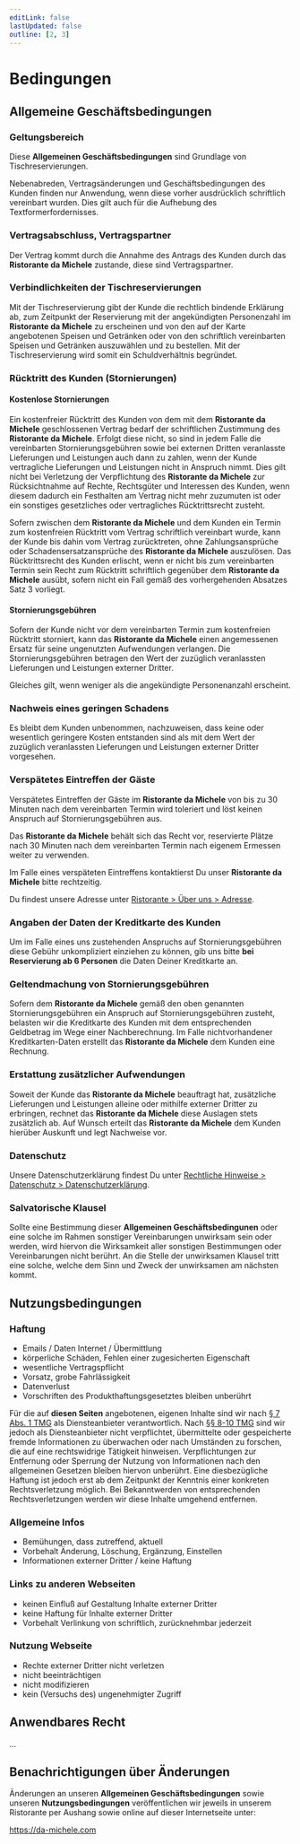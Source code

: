 ```yaml
---
editLink: false
lastUpdated: false
outline: [2, 3]
---
```


# Bedingungen

## Allgemeine Geschäftsbedingungen

### Geltungsbereich

Diese **Allgemeinen Geschäftsbedingungen** sind Grundlage von Tischreservierungen.

Nebenabreden, Vertragsänderungen und Geschäftsbedingungen des Kunden finden nur Anwendung, wenn diese vorher ausdrücklich schriftlich vereinbart wurden.
Dies gilt auch für die Aufhebung des Textformerfordernisses.

### Vertragsabschluss, Vertragspartner

Der Vertrag kommt durch die Annahme des Antrags des Kunden durch das **Ristorante da Michele** zustande, diese sind Vertragspartner.

### Verbindlichkeiten der Tischreservierungen

Mit der Tischreservierung gibt der Kunde die rechtlich bindende Erklärung ab, zum Zeitpunkt der Reservierung mit der angekündigten Personenzahl im **Ristorante da Michele** zu erscheinen und von den auf der Karte angebotenen Speisen und Getränken oder von den schriftlich vereinbarten Speisen und Getränken auszuwählen und zu bestellen.
Mit der Tischreservierung wird somit ein Schuldverhältnis begründet.

### Rücktritt des Kunden (Stornierungen)

#### Kostenlose Stornierungen

Ein kostenfreier Rücktritt des Kunden von dem mit dem **Ristorante da Michele** geschlossenen Vertrag bedarf der schriftlichen Zustimmung des **Ristorante da Michele**.
Erfolgt diese nicht, so sind in jedem Falle die vereinbarten Stornierungsgebühren sowie bei externen Dritten veranlasste Lieferungen und Leistungen auch dann zu zahlen, wenn der Kunde vertragliche Lieferungen und Leistungen nicht in Anspruch nimmt.
Dies gilt nicht bei Verletzung der Verpflichtung des **Ristorante da Michele** zur Rücksichtnahme auf Rechte, Rechtsgüter und Interessen des Kunden, wenn diesem dadurch ein Festhalten am Vertrag nicht mehr zuzumuten ist oder ein sonstiges gesetzliches oder vertragliches Rücktrittsrecht zusteht.

Sofern zwischen dem **Ristorante da Michele** und dem Kunden ein Termin zum kostenfreien Rücktritt vom Vertrag schriftlich vereinbart wurde, kann der Kunde bis dahin vom Vertrag zurücktreten, ohne Zahlungsansprüche oder Schadensersatzansprüche des **Ristorante da Michele** auszulösen.
Das Rücktrittsrecht des Kunden erlischt, wenn er nicht bis zum vereinbarten Termin sein Recht zum Rücktritt schriftlich gegenüber dem **Ristorante da Michele** ausübt, sofern nicht ein Fall gemäß des vorhergehenden Absatzes Satz 3 vorliegt.

#### Stornierungsgebühren

Sofern der Kunde nicht vor dem vereinbarten Termin zum kostenfreien Rücktritt storniert, kann das **Ristorante da Michele** einen angemessenen Ersatz für seine ungenutzten Aufwendungen verlangen.
Die Stornierungsgebühren betragen den Wert der zuzüglich veranlassten Lieferungen und Leistungen externer Dritter.

Gleiches gilt, wenn weniger als die angekündigte Personenanzahl erscheint.

### Nachweis eines geringen Schadens

Es bleibt dem Kunden unbenommen, nachzuweisen, dass keine oder wesentlich geringere Kosten entstanden sind als mit dem Wert der zuzüglich veranlassten Lieferungen und Leistungen externer Dritter vorgesehen.

### Verspätetes Eintreffen der Gäste

Verspätetes Eintreffen der Gäste im **Ristorante da Michele** von bis zu 30 Minuten nach dem vereinbarten Termin wird toleriert und löst keinen Anspruch auf Stornierungsgebühren aus.

Das **Ristorante da Michele** behält sich das Recht vor, reservierte Plätze nach 30 Minuten nach dem vereinbarten Termin nach eigenem Ermessen weiter zu verwenden.

Im Falle eines verspäteten Eintreffens kontaktierst Du unser **Ristorante da Michele** bitte rechtzeitig.

Du findest unsere Adresse unter [Ristorante > Über uns > Adresse](../../ristorante/index.md#adresse).

### Angaben der Daten der Kreditkarte des Kunden

Um im Falle eines uns zustehenden Anspruchs auf Stornierungsgebühren diese Gebühr unkompliziert einziehen zu können, gib uns bitte **bei Reservierung ab 6 Personen** die Daten Deiner Kreditkarte an.

### Geltendmachung von Stornierungsgebühren

Sofern dem **Ristorante da Michele** gemäß den oben genannten Stornierungsgebühren ein Anspruch auf Stornierungsgebühren zusteht, belasten wir die Kreditkarte des Kunden mit dem entsprechenden Geldbetrag im Wege einer Nachberechnung.
Im Falle nichtvorhandener Kreditkarten-Daten erstellt das **Ristorante da Michele** dem Kunden eine Rechnung.

### Erstattung zusätzlicher Aufwendungen

Soweit der Kunde das **Ristorante da Michele** beauftragt hat, zusätzliche Lieferungen und Leistungen alleine oder mithilfe externer Dritter zu erbringen, rechnet das **Ristorante da Michele** diese Auslagen stets zusätzlich ab.
Auf Wunsch erteilt das **Ristorante da Michele** dem Kunden hierüber Auskunft und legt Nachweise vor.

### Datenschutz

Unsere Datenschutzerklärung findest Du unter [Rechtliche Hinweise > Datenschutz > Datenschutzerklärung](../privacy/index.md#datenschutzerklärung).

### Salvatorische Klausel

Sollte eine Bestimmung dieser **Allgemeinen Geschäftsbedingunen** oder eine solche im Rahmen sonstiger Vereinbarungen unwirksam sein oder werden, wird hiervon die Wirksamkeit aller sonstigen Bestimmungen oder Vereinbarungen nicht berührt.
An die Stelle der unwirksamen Klausel tritt eine solche, welche dem Sinn und Zweck der unwirksamen am nächsten kommt.

## Nutzungsbedingungen

### Haftung

* Emails / Daten Internet / Übermittlung
* körperliche Schäden, Fehlen einer zugesicherten Eigenschaft
* wesentliche Vertragspflicht
* Vorsatz, grobe Fahrlässigkeit
* Datenverlust
* Vorschriften des Produkthaftungsgesetztes bleiben unberührt

Für die auf **diesen Seiten** angebotenen, eigenen Inhalte sind wir nach [§ 7 Abs. 1 TMG](https://www.gesetze-im-internet.de/tmg/__7.html) als Diensteanbieter verantwortlich.
Nach [§§ 8-10 TMG](https://www.gesetze-im-internet.de/tmg/) sind wir jedoch als Diensteanbieter nicht verpflichtet, übermittelte oder gespeicherte fremde Informationen zu überwachen oder nach Umständen zu forschen, die auf eine rechtswidrige Tätigkeit hinweisen.
Verpflichtungen zur Entfernung oder Sperrung der Nutzung von Informationen nach den allgemeinen Gesetzen bleiben hiervon unberührt.
Eine diesbezügliche Haftung ist jedoch erst ab dem Zeitpunkt der Kenntnis einer konkreten Rechtsverletzung möglich.
Bei Bekanntwerden von entsprechenden Rechtsverletzungen werden wir diese Inhalte umgehend entfernen.

### Allgemeine Infos

* Bemühungen, dass zutreffend, aktuell
* Vorbehalt Änderung, Löschung, Ergänzung, Einstellen
* Informationen externer Dritter / keine Haftung

### Links zu anderen Webseiten

* keinen Einfluß auf Gestaltung Inhalte externer Dritter
* keine Haftung für Inhalte externer Dritter
* Vorbehalt Verlinkung von schriftlich, zurücknehmbar jederzeit

### Nutzung Webseite

* Rechte externer Dritter nicht verletzen
* nicht beeinträchtigen
* nicht modifizieren
* kein (Versuchs des) ungenehmigter Zugriff

## Anwendbares Recht

...

## Benachrichtigungen über Änderungen

Änderungen an unseren **Allgemeinen Geschäftsbedingungen** sowie unseren **Nutzungsbedingungen** veröffentlichen wir jeweils in unserem Ristorante per Aushang sowie online auf dieser Internetseite unter:

<https://da-michele.com>
